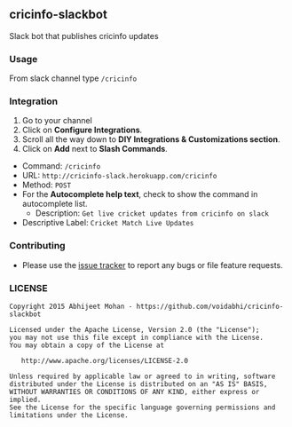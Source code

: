 ## cricinfo-slackbot

Slack bot that publishes cricinfo updates

### Usage

From slack channel type `/cricinfo`

### Integration

1. Go to your channel
2. Click on **Configure Integrations**.
3. Scroll all the way down to **DIY Integrations & Customizations section**.
4. Click on **Add** next to **Slash Commands**.
  - Command: `/cricinfo`
  - URL: `http://cricinfo-slack.herokuapp.com/cricinfo`
  - Method: `POST`
  - For the **Autocomplete help text**, check to show the command in autocomplete list.
    - Description: `Get live cricket updates from cricinfo on slack`
  - Descriptive Label: `Cricket Match Live Updates`

### Contributing

- Please use the [issue tracker](https://github.com/voidabhi/cricinfo-slackbot/issues) to report any bugs or file feature requests.

### LICENSE

```
Copyright 2015 Abhijeet Mohan - https://github.com/voidabhi/cricinfo-slackbot

Licensed under the Apache License, Version 2.0 (the "License");
you may not use this file except in compliance with the License.
You may obtain a copy of the License at

   http://www.apache.org/licenses/LICENSE-2.0

Unless required by applicable law or agreed to in writing, software
distributed under the License is distributed on an "AS IS" BASIS,
WITHOUT WARRANTIES OR CONDITIONS OF ANY KIND, either express or implied.
See the License for the specific language governing permissions and
limitations under the License.
```

